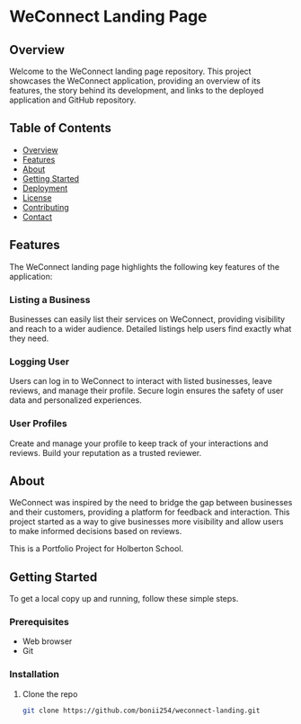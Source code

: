 # WeConnect Landing Page

## Overview
Welcome to the WeConnect landing page repository. This project showcases the WeConnect application, providing an overview of its features, the story behind its development, and links to the deployed application and GitHub repository.

## Table of Contents
- [Overview](#overview)
- [Features](#features)
- [About](#about)
- [Getting Started](#getting-started)
- [Deployment](#deployment)
- [License](#license)
- [Contributing](#contributing)
- [Contact](#contact)

## Features
The WeConnect landing page highlights the following key features of the application:

### Listing a Business
Businesses can easily list their services on WeConnect, providing visibility and reach to a wider audience. Detailed listings help users find exactly what they need.

### Logging User
Users can log in to WeConnect to interact with listed businesses, leave reviews, and manage their profile. Secure login ensures the safety of user data and personalized experiences.

### User Profiles
Create and manage your profile to keep track of your interactions and reviews. Build your reputation as a trusted reviewer.

## About
WeConnect was inspired by the need to bridge the gap between businesses and their customers, providing a platform for feedback and interaction. This project started as a way to give businesses more visibility and allow users to make informed decisions based on reviews.

This is a Portfolio Project for Holberton School.

## Getting Started
To get a local copy up and running, follow these simple steps.

### Prerequisites
- Web browser
- Git

### Installation
1. Clone the repo
   ```bash
   git clone https://github.com/bonii254/weconnect-landing.git